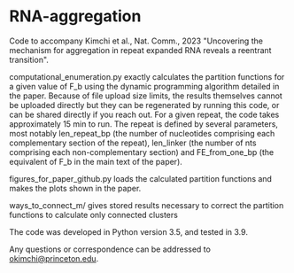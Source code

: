 # RNA-aggregation
Code to accompany Kimchi et al., Nat. Comm., 2023 "Uncovering the mechanism for aggregation in repeat expanded RNA reveals a reentrant transition".

computational_enumeration.py exactly calculates the partition functions for a given value of F_b using the dynamic programming algorithm detailed in the paper. Because of file upload size limits, the results themselves cannot be uploaded directly but they can be regenerated by running this code, or can be shared directly if you reach out. For a given repeat, the code takes approximately 15 min to run. The repeat is defined by several parameters, most notably len_repeat_bp (the number of nucleotides comprising each complementary section of the repeat), len_linker (the number of nts comprising each non-complementary section) and FE_from_one_bp (the equivalent of F_b in the main text of the paper).

figures_for_paper_github.py loads the calculated partition functions and makes the plots shown in the paper.

ways_to_connect_m/ gives stored results necessary to correct the partition functions to calculate only connected clusters

The code was developed in Python version 3.5, and tested in 3.9.

Any questions or correspondence can be addressed to okimchi@princeton.edu.
